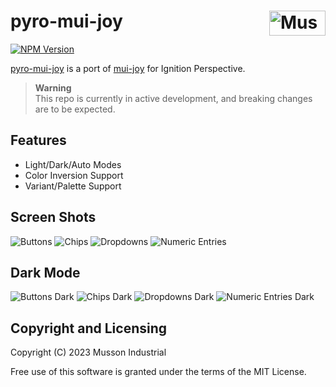 # pyro-mui-joy [<img src="https://cdn.mussonindustrial.com/files/public/images/emblem.svg" alt="Musson Industrial Logo" width="90" height="40" align="right">][pyro]

[![NPM Version][npm-img]][npm-url]

[pyro-mui-joy] is a port of [mui-joy] for Ignition Perspective.

> **Warning**<br>
> This repo is currently in active development, and breaking changes are to be expected.

## Features

-   Light/Dark/Auto Modes
-   Color Inversion Support
-   Variant/Palette Support

## Screen Shots

![Buttons](./screenshots/buttons.png?raw=true)
![Chips](./screenshots/chips.png?raw=true)
![Dropdowns](./screenshots/dropdowns.png?raw=true)
![Numeric Entries](./screenshots/numericentries.png?raw=true)

## Dark Mode

![Buttons Dark](./screenshots/buttons-dark.png?raw=true)
![Chips Dark](./screenshots/chips-dark.png?raw=true)
![Dropdowns Dark](./screenshots/dropdowns-dark.png?raw=true)
![Numeric Entries Dark](./screenshots/numericentries-dark.png?raw=true)

## Copyright and Licensing

Copyright (C) 2023 Musson Industrial

Free use of this software is granted under the terms of the MIT License.

[npm-img]: https://img.shields.io/npm/v/@mussonindustrial/pyro-mui-joy.svg
[npm-url]: https://www.npmjs.com/package/@mussonindustrial/pyro-mui-joy
[pyro]: https://github.com/mussonindustrial/pyro
[mui-joy]: https://github.com/mui/material-ui/tree/master/packages/mui-joy
[pyro-mui-joy]: https://github.com/mussonindustrial/pyro/tree/main/packages/pyro-mui-joy
